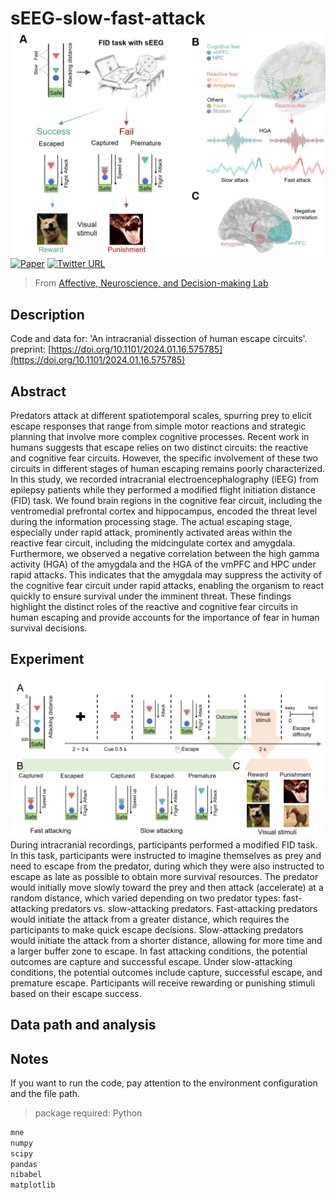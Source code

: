 # sEEG-slow-fast-attack    <img src="./summary_figure.jpeg" align="right" width="500px">

[![Paper](https://img.shields.io/badge/Paper-preprint-blue)](https://doi.org/10.1101/2024.01.16.575785)
[![Twitter URL](https://img.shields.io/twitter/url?label=%40ANDlab3&style=social&url=https%3A%2F%2Ftwitter.com%2FANDlab3)
](https://twitter.com/ANDlab3)


> From [Affective, Neuroscience, and Decision-making Lab](https://andlab-um.com)



## Description
Code and data for: 'An intracranial dissection of human escape circuits'.
preprint: [https://doi.org/10.1101/2024.01.16.575785](https://doi.org/10.1101/2024.01.16.575785)

## Abstract
Predators attack at different spatiotemporal scales, spurring prey to elicit escape responses that range from simple motor reactions and strategic planning that involve more complex cognitive
processes. Recent work in humans suggests that escape relies on two distinct circuits: the reactive and cognitive fear circuits. However, the specific involvement of these two circuits in different
stages of human escaping remains poorly characterized. In this study, we recorded intracranial electroencephalography (iEEG) from epilepsy patients while they performed a modified flight
initiation distance (FID) task. We found brain regions in the cognitive fear circuit, including the ventromedial prefrontal cortex and hippocampus, encoded the threat level during the information
processing stage. The actual escaping stage, especially under rapid attack, prominently activated areas within the reactive fear circuit, including the midcingulate cortex and amygdala. Furthermore,
we observed a negative correlation between the high gamma activity (HGA) of the amygdala and the HGA of the vmPFC and HPC under rapid attacks. This indicates that the amygdala may
suppress the activity of the cognitive fear circuit under rapid attacks, enabling the organism to react quickly to ensure survival under the imminent threat. These findings highlight the distinct
roles of the reactive and cognitive fear circuits in human escaping and provide accounts for the importance of fear in human survival decisions.

## Experiment
<img src="./paradigam.jpg">
During intracranial recordings, participants performed a modified FID task. In this task, participants were instructed to imagine themselves as prey and need to escape from the predator,
during which they were also instructed to escape as late as possible to obtain more survival resources. The predator would initially move slowly toward the prey and then attack (accelerate)
at a random distance, which varied depending on two predator types: fast-attacking predators vs. slow-attacking predators. Fast-attacking predators would initiate the attack from a greater distance,
which requires the participants to make quick escape decisions. Slow-attacking predators would initiate the attack from a shorter distance, allowing for more time and a larger buffer zone to escape. In fast attacking conditions, the potential outcomes are capture and successful escape. Under slow-attacking conditions, the potential outcomes include capture, successful escape, and premature escape. Participants will receive rewarding or punishing stimuli based on their escape success.

## Data path and analysis



## Notes
If you want to run the code, pay attention to the environment configuration and the file path.

> package required:
> Python

```bash
mne
numpy
scipy
pandas
nibabel
matplotlib  
```

